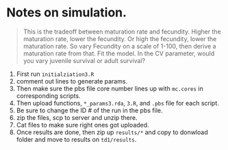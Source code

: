 
# Notes on simulation.

> This is the tradeoff between maturation rate and fecundity. Higher the maturation rate, lower the fecundity. Or high the fecundity, lower the maturation rate. So vary Fecundity on a scale of 1-100, then derive a maturation rate from that. Fit the model. 
In the CV parameter, would you vary juvenile survival or adult survival?

1. First run `initialziation3.R`
2. comment out lines to generate params.
3. Then make sure the pbs file core number lines up with `mc.cores` in corresponding scripts.
4. Then upload functions, `*_params3.rda`, `3.R`, and `.pbs` file for each script.
5. Be sure to change the ID # of the run in the pbs file.
6. zip the files, scp to server and unzip there.
7. Cat files to make sure right ones got uploaded.
8. Once results are done, then zip up `results/*` and copy to donwload folder and move to results on `td1/results`.
